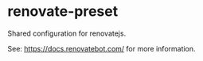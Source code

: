 # renovate-preset
Shared configuration for renovatejs.

See: https://docs.renovatebot.com/ for more information.
